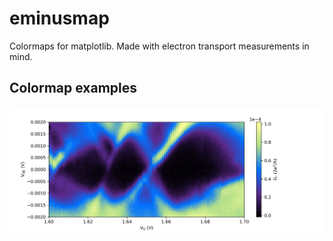 # eminusmap
Colormaps for matplotlib. Made with electron transport measurements in mind.


## Colormap examples

![Lightning](lightning.png)
